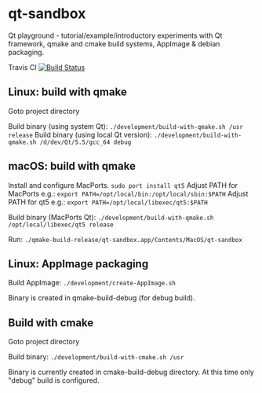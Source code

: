 # qt-sandbox
Qt playground - tutorial/example/introductory experiments with Qt framework,
qmake and cmake build systems, AppImage & debian packaging.

Travis CI [![Build Status](https://travis-ci.com/robert7/qt-sandbox.svg?branch=master)](https://travis-ci.com/robert7/qt-sandbox)

## Linux: build with qmake
Goto project directory

Build binary (using system Qt): `./development/build-with-qmake.sh /usr release`
Build binary (using local Qt version): `./development/build-with-qmake.sh /d/dev/Qt/5.5/gcc_64 debug`

## macOS: build with qmake
Install and configure MacPorts.
`sudo port install qt5`
Adjust PATH for MacPorts e.g.: `export PATH=/opt/local/bin:/opt/local/sbin:$PATH`
Adjust PATH for qt5 e.g.: `export PATH=/opt/local/libexec/qt5:$PATH`

Build binary (MacPorts Qt): `./development/build-with-qmake.sh /opt/local/libexec/qt5 release`

Run: `./qmake-build-release/qt-sandbox.app/Contents/MacOS/qt-sandbox`

## Linux: AppImage packaging
Build AppImage: `./development/create-AppImage.sh`

Binary is created in qmake-build-debug (for debug build).

## Build with cmake
Goto project directory

Build binary: `./development/build-with-cmake.sh /usr`

Binary is currently created in cmake-build-debug directory. At this time only
"debug" build is configured.
